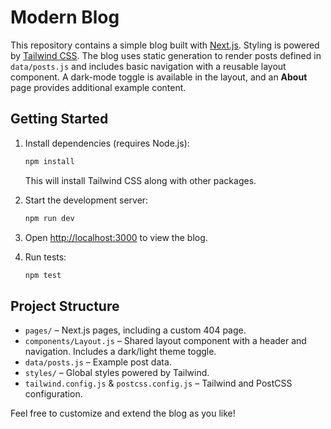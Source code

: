 # Modern Blog

This repository contains a simple blog built with [Next.js](https://nextjs.org/).
Styling is powered by [Tailwind CSS](https://tailwindcss.com/).
The blog uses static generation to render posts defined in `data/posts.js` and includes basic navigation with a reusable layout component. A dark-mode toggle is available in the layout, and an **About** page provides additional example content.

## Getting Started

1. Install dependencies (requires Node.js):

   ```bash
   npm install
   ```
   This will install Tailwind CSS along with other packages.

2. Start the development server:

   ```bash
   npm run dev
   ```

3. Open [http://localhost:3000](http://localhost:3000) to view the blog.

4. Run tests:

   ```bash
   npm test
   ```

## Project Structure

- `pages/` – Next.js pages, including a custom 404 page.
- `components/Layout.js` – Shared layout component with a header and navigation. Includes a dark/light theme toggle.
- `data/posts.js` – Example post data.
- `styles/` – Global styles powered by Tailwind.
- `tailwind.config.js` & `postcss.config.js` – Tailwind and PostCSS configuration.

Feel free to customize and extend the blog as you like!
